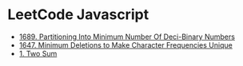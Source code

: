 # LeetCode Javascript

- [1689. Partitioning Into Minimum Number Of Deci-Binary Numbers](./Solutions/1689%20-%20Partitioning%20Into%20Minimum%20Number%20Of%20Deci-Binary%20Numbers.js)
- [1647. Minimum Deletions to Make Character Frequencies Unique](./Solutions/1647%20-%20Minimum%20Deletions%20to%20Make%20Character%20Frequencies%20Unique.js)
- [1. Two Sum](./Solutions/1%20-%20Two%20Sum.js)
